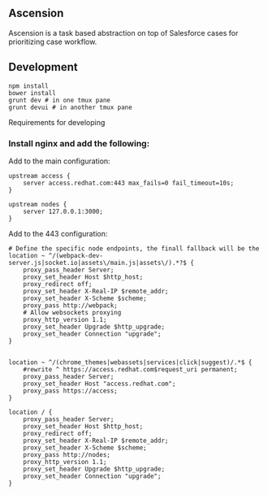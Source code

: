 ## Ascension

Ascension is a task based abstraction on top of Salesforce cases for prioritizing case workflow.

## Development

	npm install
	bower install
	grunt dev # in one tmux pane
	grunt devui # in another tmux pane

Requirements for developing

### Install nginx and add the following:

Add to the main configuration:

    upstream access {
        server access.redhat.com:443 max_fails=0 fail_timeout=10s;
    }

    upstream nodes {
    	server 127.0.0.1:3000;
    }


Add to the 443 configuration:

	# Define the specific node endpoints, the finall fallback will be the
	location ~ ^/(webpack-dev-server.js|socket.io|assets\/main.js|assets\/).*?$ {
		proxy_pass_header Server;
		proxy_set_header Host $http_host;
		proxy_redirect off;
		proxy_set_header X-Real-IP $remote_addr;
		proxy_set_header X-Scheme $scheme;
		proxy_pass http://webpack;
      	# Allow websockets proxying
      	proxy_http_version 1.1;
      	proxy_set_header Upgrade $http_upgrade;
      	proxy_set_header Connection "upgrade";
	}


    location ~ ^/(chrome_themes|webassets|services|click|suggest)/.*$ {
      	#rewrite ^ https://access.redhat.com$request_uri permanent;
		proxy_pass_header Server;
		proxy_set_header Host "access.redhat.com";
		proxy_pass https://access;
    }

	location / {
		proxy_pass_header Server;
		proxy_set_header Host $http_host;
		proxy_redirect off;
		proxy_set_header X-Real-IP $remote_addr;
		proxy_set_header X-Scheme $scheme;
        proxy_pass http://nodes;
      	proxy_http_version 1.1;
      	proxy_set_header Upgrade $http_upgrade;
      	proxy_set_header Connection "upgrade";
    }
